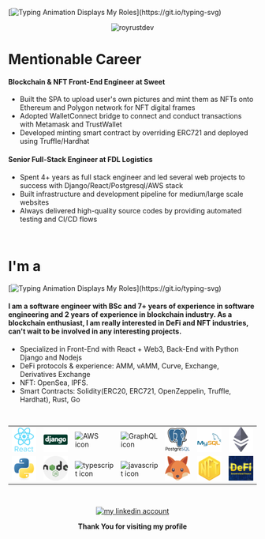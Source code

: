 [![Typing Animation Displays My Roles](https://readme-typing-svg.herokuapp.com?color=%2336BCF7&lines=Hello,+I'm+Michael;Welcome+to+my+Github+profile;)](https://git.io/typing-svg)

<!-- Profile Views -->
<p align="center">
<img src="https://komarev.com/ghpvc/?username=royrustdev&label=Github%20Profile%20Views&color=blueviolet&style=flat-square" alt="royrustdev" />
<a href="https://twitter.com/royrustdev" target="_blank">
</a>
</p>

# Mentionable Career
#### Blockchain & NFT Front-End Engineer at Sweet
- Built the SPA to upload user's own pictures and mint them as NFTs onto Ethereum and Polygon network for NFT digital frames
- Adopted WalletConnect bridge to connect and conduct transactions with Metamask and TrustWallet
- Developed minting smart contract by overriding ERC721 and deployed using Truffle/Hardhat

#### Senior Full-Stack Engineer at FDL Logistics
- Spent 4+ years as full stack engineer and led several web projects to success with Django/React/Postgresql/AWS stack
- Built infrastructure and development pipeline for medium/large scale websites
- Always delivered high-quality source codes by providing automated testing and CI/CD flows

<br/>

# I'm a

[![Typing Animation Displays My Roles](https://readme-typing-svg.herokuapp.com?color=%2336BCF7&lines=Fullstack+Engineer;With+Passionate+Interest+And;Experience+In+Blockchain+And+NFTs;)](https://git.io/typing-svg)
#### I am a software engineer with BSc and 7+ years of experience in software engineering and 2 years of experience in blockchain industry. As a blockchain enthusiast, I am really interested in DeFi and NFT industries, can't wait to be involved in any interesting projects.
- Specialized in Front-End with React + Web3, Back-End with Python Django and Nodejs
- DeFi protocols & experience: AMM, vAMM, Curve, Exchange, Derivatives Exchange
- NFT: OpenSea, IPFS.
- Smart Contracts: Solidity(ERC20, ERC721, OpenZeppelin, Truffle, Hardhat), Rust, Go

<br />
<!-- Skills as a table -->
<table>
<tr>
<td><img src="https://raw.githubusercontent.com/devicons/devicon/master/icons/react/react-original-wordmark.svg" alt="React icon" width="200" style="max-width: 100%;"/></td>
<td><img src="https://raw.githubusercontent.com/devicons/devicon/master/icons/django/django-original.svg" alt="Django" width="200" style="max-width: 100%;"/></td>
<td><img src="https://raw.githubusercontent.com/royrustdev/royrustdev/main/assets/icons/aws.svg" alt="AWS icon" width="200" style="max-width: 100%;"/></td>
<td><img src="https://www.vectorlogo.zone/logos/graphql/graphql-icon.svg" alt="GraphQL icon" width="200" style="max-width: 100%;"/></td>
<td><img src="https://raw.githubusercontent.com/devicons/devicon/master/icons/postgresql/postgresql-original-wordmark.svg" alt="PostgreSQL" width="200" style="max-width: 100%;"/></td>
<td><img src="https://raw.githubusercontent.com/devicons/devicon/master/icons/mysql/mysql-original-wordmark.svg" alt="MySQL" width="200" style="max-width: 100%;"/></td>
<td><img src="https://github.com/alanmartinez24/alanmartinez24/raw/main/icons/ethereum.png?raw=true" alt="Ethereum" width="200" style="max-width: 100%;"/></td>
</tr>
<tr>
<td><img src="https://raw.githubusercontent.com/devicons/devicon/master/icons/python/python-original.svg" alt="Python" width="200" style="max-width: 100%;"/></td>
<td><img src="https://github.com/alanmartinez24/alanmartinez24/raw/main/icons/nodejs.png?raw=true" alt="nodejs icon" width="200" style="max-width: 100%;"/></td>
<td><img src="https://raw.githubusercontent.com/royrustdev/royrustdev/main/assets/icons/ts.svg" alt="typescript icon" width="200" style="max-width: 100%;"/></td>
<td><img src="https://raw.githubusercontent.com/royrustdev/royrustdev/main/assets/icons/js.svg" alt="javascript icon" width="200" style="max-width: 100%;"/></td>
<td><img src="https://github.com/alanmartinez24/alanmartinez24/raw/main/icons/metamask.png?raw=true" alt="Metamask" width="200" style="max-width: 100%;"/></td>
<td><img src="https://github.com/alanmartinez24/alanmartinez24/raw/main/icons/nft.png?raw=true" alt="NFT" width="200" style="max-width: 100%;"/></td>
<td><img src="https://github.com/alanmartinez24/alanmartinez24/raw/main/icons/defi.png?raw=true" alt="DeFi" width="200" style="max-width: 100%;"/></td>
</tr>
</table>

<br />
<!-- Contact Section -->

<p align="center">
<a href="https://www.linkedin.com/in/michael-behn-293abb223/" target="_blank">
<img src="https://raw.githubusercontent.com/royrustdev/royrustdev/main/assets/icons/linkedin.svg" alt="my linkedin account" />
</a>
</p>

<p align="center"><b>Thank You for visiting my profile</b></p>

